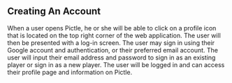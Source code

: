 ## Creating An Account

When a user opens Pictle, he or she will be able to click on a profile icon that is located on the top right corner of the web application. The user will then be presented with a log-in screen. The user may sign in using their Google account and authentication, or their preferred email account. The user will input their email address and password to sign in as an existing player or sign in as a new player. The user will be logged in and can access their profile page and information on Pictle.